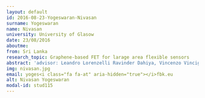 ```yaml
---
layout: default 
id: 2016-08-23-Yogeswaran-Nivasan
surname: Yogeswaran
name: Nivasan
university: University of Glasow
date: 23/08/2016
aboutme: 
from: Sri Lanka
research_topic: Graphene-based FET for larage area flexible sensors
abstract: 'advisor: Leandro Lorenzelli Ravinder Dahiya, Vincenzo Vinciguerra'keywords: 'website: http&#58;//www.contest-itn.eu/node/90
img: nivasan.jpg
email: yoges<i class="fa fa-at" aria-hidden="true"></i>fbk.eu
alt: Nivasan Yogeswaran
modal-id: stud115
---
```

